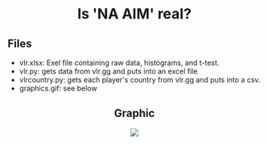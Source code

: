 <h1 align="center"> Is 'NA AIM' real?
</h1>

## Files
- vlr.xlsx: Exel file containing raw data, histograms, and t-test.
- vlr.py: gets data from vlr.gg and puts into an excel file
- vlrcountry.py: gets each player's country from vlr.gg and puts into a csv.
- graphics.gif: see below

<h2 align="center">
Graphic
</h2>
<p align="center">
<img src="https://github.com/kxmii/VLR-Aim-Analysis/blob/main/graphics.gif">
</p>

